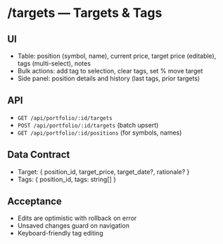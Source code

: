 # /targets — Targets & Tags

## UI
- Table: position (symbol, name), current price, target price (editable), tags (multi-select), notes
- Bulk actions: add tag to selection, clear tags, set % move target
- Side panel: position details and history (last tags, prior targets)

## API
- `GET /api/portfolio/:id/targets`
- `POST /api/portfolio/:id/targets` (batch upsert)
- `GET /api/portfolio/:id/positions` (for symbols, names)

## Data Contract
- Target: { position_id, target_price, target_date?, rationale? }
- Tags: { position_id, tags: string[] }

## Acceptance
- Edits are optimistic with rollback on error
- Unsaved changes guard on navigation
- Keyboard-friendly tag editing
